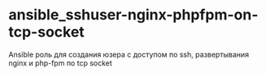 # ansible_sshuser-nginx-phpfpm-on-tcp-socket
Ansible роль для создания юзера с доступом по ssh, развертывания nginx и php-fpm по tcp socket
